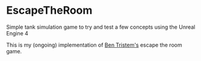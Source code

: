 # EscapeTheRoom

Simple tank simulation game to try and test a few concepts using the Unreal Engine 4

This is my (ongoing) implementation of [Ben Tristem's](https://github.com/BenTristem) escape the room game.
